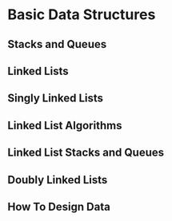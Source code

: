 # Basic Data Structures

## Stacks and Queues

## Linked Lists

## Singly Linked Lists

## Linked List Algorithms

## Linked List Stacks and Queues

## Doubly Linked Lists

## How To Design Data
